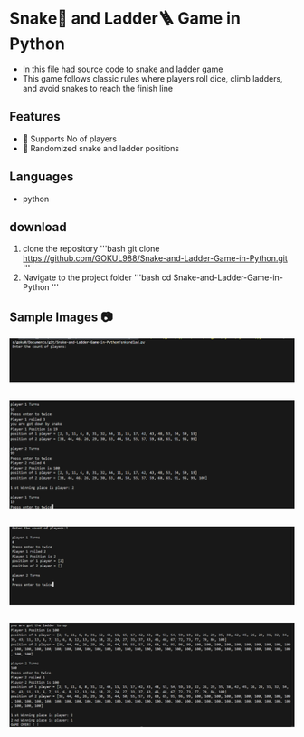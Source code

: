 # Snake🐍 and Ladder🪜 Game in Python 
- In this file had source code to snake and ladder game 
- This game follows classic rules where players roll dice, climb ladders, and avoid snakes to reach the finish line

## Features 
- 🎲 Supports No of players
- 🐍 Randomized snake and ladder positions

## Languages 
- python 

## download 
1. clone the repository 
'''bash 
    git clone https://github.com/GOKUL988/Snake-and-Ladder-Game-in-Python.git 
    ''' 
2. Navigate to the project folder 
'''bash
    cd Snake-and-Ladder-Game-in-Python 
    ''' 

## Sample Images 📷 
![sample1](samples/src1.png) 
## 
![sample2](samples/src2.png) 
## 
![sample3](samples/src3.png) 
## 
![sample4](samples/src4.png)     